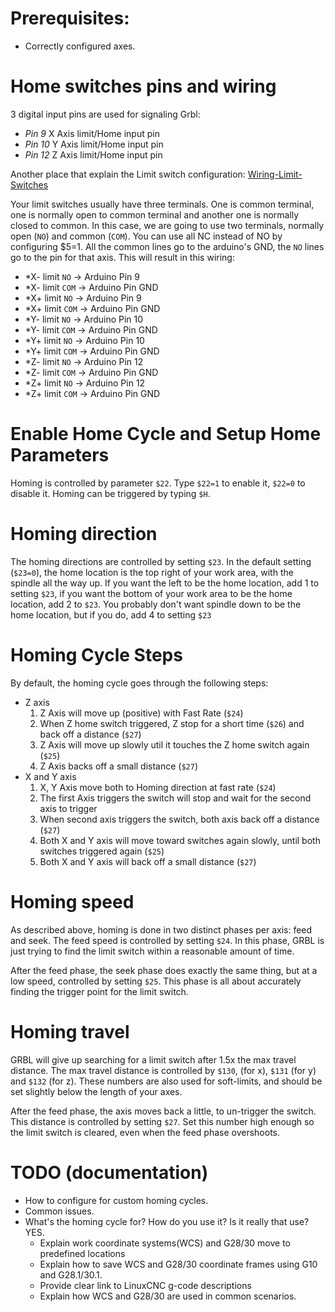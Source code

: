# Prerequisites:

 * Correctly configured axes.

# Home switches pins and wiring

3 digital input pins are used for signaling Grbl:

- *Pin 9* X Axis limit/Home input pin
- *Pin 10* Y Axis limit/Home input pin
- *Pin 12* Z Axis limit/Home input pin

Another place that explain the Limit switch configuration: [Wiring-Limit-Switches](https://github.com/gnea/grbl/wiki/Wiring-Limit-Switches)

Your limit switches usually have three terminals. One is common terminal, one is normally open to common terminal and another one is normally closed to common. In this case, we are going to use two terminals, normally open (`NO`) and common (`COM`). You can use all NC instead of NO by configuring $5=1. All the common lines go to the arduino's GND, the `NO` lines go to the pin for that axis. This will result in this wiring:


- *X- limit `NO` -> Arduino Pin 9
- *X- limit `COM` -> Arduino Pin GND
- *X+ limit `NO` -> Arduino Pin 9
- *X+ limit `COM` -> Arduino Pin GND
- *Y- limit `NO` -> Arduino Pin 10
- *Y- limit `COM` -> Arduino Pin GND
- *Y+ limit `NO` -> Arduino Pin 10
- *Y+ limit `COM` -> Arduino Pin GND
- *Z- limit `NO` -> Arduino Pin 12
- *Z- limit `COM` -> Arduino Pin GND
- *Z+ limit `NO` -> Arduino Pin 12
- *Z+ limit `COM` -> Arduino Pin GND

# Enable Home Cycle and Setup Home Parameters

Homing is controlled by parameter `$22`. Type `$22=1` to enable it, `$22=0` to disable it. Homing can be triggered by typing `$H`.

# Homing direction

The homing directions are controlled by setting `$23`. In the default setting (`$23=0`), the home location is the top right of your work area, with the spindle all the way up. If you want the left to be the home location, add 1 to setting `$23`, if you want the bottom of your work area to be the home location, add 2 to `$23`. You probably don't want spindle down to be the home location, but if you do, add 4 to setting `$23`

# Homing Cycle Steps

By default, the homing cycle goes through the following steps:

- Z axis
  1.    Z Axis will move up (positive) with Fast Rate (`$24`)
  1.    When Z home switch triggered, Z stop for a short time (`$26`) and back off a distance (`$27`)
  1.    Z Axis will move up slowly util it touches the Z home switch again (`$25`)
  1.    Z Axis backs off a small distance (`$27`)
- X and Y axis
  1.    X, Y Axis move both to Homing direction at fast rate  (`$24`)
  1.    The first Axis triggers the switch will stop and wait for the second axis to trigger
  1.    When second axis triggers the switch, both axis back off a distance  (`$27`)
  1.    Both X and Y axis will move toward switches again slowly, until both switches triggered again  (`$25`)
  1.    Both X and Y axis will back off a small distance (`$27`)

# Homing speed

As described above, homing is done in two distinct phases per axis: feed and seek. The feed speed is controlled by setting `$24`. In this phase, GRBL is just trying to find the limit switch within a reasonable amount of time.

After the feed phase, the seek phase does exactly the same thing, but at a low speed, controlled by setting `$25`. This phase is all about accurately finding the trigger point for the limit switch.

# Homing travel

GRBL will give up searching for a limit switch after 1.5x the max travel distance. The max travel distance is controlled by `$130`, (for x), `$131` (for y) and `$132` (for z). These numbers are also used for soft-limits, and should be set slightly below the length of your axes.

After the feed phase, the axis moves back a little, to un-trigger the switch. This distance is controlled by setting `$27`. Set this number high enough so the limit switch is cleared, even when the feed phase overshoots.

# TODO (documentation)

- How to configure for custom homing cycles.
- Common issues.
- What's the homing cycle for? How do you use it? Is it really that use? YES.
  - Explain work coordinate systems(WCS) and G28/30 move to predefined locations
  - Explain how to save WCS and G28/30 coordinate frames using G10 and G28.1/30.1.
  - Provide clear link to LinuxCNC g-code descriptions
  - Explain how WCS and G28/30 are used in common scenarios.
